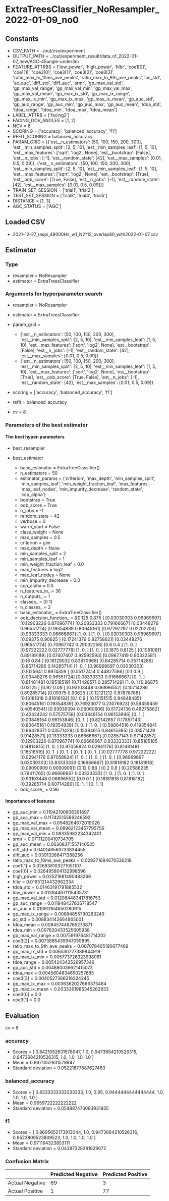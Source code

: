 # ExtraTreesClassifier_NoResampler_2022-01-09_no0
## Constants
- CSV_PATH = ../out/csv/experiment
- OUTPUT_PATH = ../out/experiment_result/data_of_2022-01-07_new/AGC-45angle-under3m
- FEATURE_ATTRBS = ['low_power', 'high_power', 'hlbr', 'coe1[0]', 'coe1[1]', 'coe3[0]', 'coe3[1]', 'coe3[2]', 'coe3[3]', 'ratio_max_to_10ms_ave_peaks', 'ratio_max_to_9th_ave_peaks', 'ac_std', 'ac_auc', 'diff_std', 'diff_auc', 'srmr', 'gp_max_val_std', 'gp_max_val_range', 'gp_max_val_min', 'gp_max_val_max', 'gp_max_val_mean', 'gp_max_ix_std', 'gp_max_ix_range', 'gp_max_ix_min', 'gp_max_ix_max', 'gp_max_ix_mean', 'gp_auc_std', 'gp_auc_range', 'gp_auc_min', 'gp_auc_max', 'gp_auc_mean', 'tdoa_std', 'tdoa_range', 'tdoa_min', 'tdoa_max', 'tdoa_mean']
- LABEL_ATTRB = ['facing2']
- FACING_DOV_ANGLES = [1, 2]
- NCV = 8
- SCORING = ['accuracy', 'balanced_accuracy', 'f1']
- REFIT_SCORING = balanced_accuracy
- PARAM_GRID = [{'est__n_estimators': [50, 100, 150, 200, 300], 'est__min_samples_split': [2, 5, 10], 'est__min_samples_leaf': [1, 5, 10], 'est__max_features': ['sqrt', 'log2', None], 'est__bootstrap': [False], 'est__n_jobs': [-1], 'est__random_state': [42], 'est__max_samples': [0.01, 0.5, 0.09]}, {'est__n_estimators': [50, 100, 150, 200, 300], 'est__min_samples_split': [2, 5, 10], 'est__min_samples_leaf': [1, 5, 10], 'est__max_features': ['sqrt', 'log2', None], 'est__bootstrap': [True], 'est__oob_score': [True, False], 'est__n_jobs': [-1], 'est__random_state': [42], 'est__max_samples': [0.01, 0.5, 0.09]}]
- TRAIN_SET_SESSION = ['trial1', 'trial2']
- TEST_SET_SESSION = ['trial3', 'trial4', 'trial5']
- DISTANCE = [1, 3]
- AGC_STATUS = ['AGC']

## Loaded CSV
- 2021-12-27_raspi_48000Hz_w1_N2^12_overlap80_with2022-01-07.csv

## Estimator
### Type
- resampler = NoResampler
- estimator = ExtraTreesClassifier

### Arguments for hyperparameter search
- resampler = NoResampler
- estimator = ExtraTreesClassifier
- param_grid = 
	- {'est__n_estimators': [50, 100, 150, 200, 300], 'est__min_samples_split': [2, 5, 10], 'est__min_samples_leaf': [1, 5, 10], 'est__max_features': ['sqrt', 'log2', None], 'est__bootstrap': [False], 'est__n_jobs': [-1], 'est__random_state': [42], 'est__max_samples': [0.01, 0.5, 0.09]}
	- {'est__n_estimators': [50, 100, 150, 200, 300], 'est__min_samples_split': [2, 5, 10], 'est__min_samples_leaf': [1, 5, 10], 'est__max_features': ['sqrt', 'log2', None], 'est__bootstrap': [True], 'est__oob_score': [True, False], 'est__n_jobs': [-1], 'est__random_state': [42], 'est__max_samples': [0.01, 0.5, 0.09]}

- scoring = ['accuracy', 'balanced_accuracy', 'f1']
- refit = balanced_accuracy
- cv = 8

### Parameters of the best estimator
#### The best hyper-parameters
- best_resampler

- best_estimator
	- base_estimator = ExtraTreeClassifier()
	- n_estimators = 50
	- estimator_params = ('criterion', 'max_depth', 'min_samples_split', 'min_samples_leaf', 'min_weight_fraction_leaf', 'max_features', 'max_leaf_nodes', 'min_impurity_decrease', 'random_state', 'ccp_alpha')
	- bootstrap = True
	- oob_score = True
	- n_jobs = -1
	- random_state = 42
	- verbose = 0
	- warm_start = False
	- class_weight = None
	- max_samples = 0.5
	- criterion = gini
	- max_depth = None
	- min_samples_split = 2
	- min_samples_leaf = 1
	- min_weight_fraction_leaf = 0.0
	- max_features = log2
	- max_leaf_nodes = None
	- min_impurity_decrease = 0.0
	- ccp_alpha = 0.0
	- n_features_in_ = 36
	- n_outputs_ = 1
	- classes_ = [0 1]
	- n_classes_ = 2
	- base_estimator_ = ExtraTreeClassifier()
	- oob_decision_function_ = [[0.125      0.875     ]
 [0.03030303 0.96969697]
 [0.12903226 0.87096774]
 [0.20833333 0.79166667]
 [0.03448276 0.96551724]
 [0.19354839 0.80645161]
 [0.97297297 0.02702703]
 [0.93333333 0.06666667]
 [1.         0.        ]
 [1.         0.        ]
 [0.03030303 0.96969697]
 [0.09375    0.90625   ]
 [0.17241379 0.82758621]
 [0.03448276 0.96551724]
 [0.70967742 0.29032258]
 [0.6        0.4       ]
 [1.         0.        ]
 [0.97222222 0.02777778]
 [1.         0.        ]
 [1.         0.        ]
 [0.1875     0.8125    ]
 [0.10810811 0.89189189]
 [0.07407407 0.92592593]
 [0.09677419 0.90322581]
 [0.16       0.84      ]
 [0.16129032 0.83870968]
 [0.64285714 0.35714286]
 [0.85714286 0.14285714]
 [1.         0.        ]
 [0.96969697 0.03030303]
 [0.1025641  0.8974359 ]
 [0.55172414 0.44827586]
 [0.1        0.9       ]
 [0.03448276 0.96551724]
 [0.08333333 0.91666667]
 [0.         1.        ]
 [0.81481481 0.18518519]
 [0.71428571 0.28571429]
 [1.         0.        ]
 [0.96875    0.03125   ]
 [0.92       0.08      ]
 [0.93103448 0.06896552]
 [0.10714286 0.89285714]
 [0.09375    0.90625   ]
 [0.12121212 0.87878788]
 [0.18181818 0.81818182]
 [0.1        0.9       ]
 [0.15151515 0.84848485]
 [0.80645161 0.19354839]
 [0.76923077 0.23076923]
 [0.59459459 0.40540541]
 [0.93939394 0.06060606]
 [0.51724138 0.48275862]
 [0.42424242 0.57575758]
 [0.03846154 0.96153846]
 [0.         1.        ]
 [0.03846154 0.96153846]
 [0.         1.        ]
 [0.82142857 0.17857143]
 [0.80645161 0.19354839]
 [1.         0.        ]
 [1.         0.        ]
 [0.58064516 0.41935484]
 [0.96428571 0.03571429]
 [0.15384615 0.84615385]
 [0.08571429 0.91428571]
 [0.13333333 0.86666667]
 [0.02857143 0.97142857]
 [0.12903226 0.87096774]
 [0.06666667 0.93333333]
 [0.85185185 0.14814815]
 [1.         0.        ]
 [0.97058824 0.02941176]
 [0.81481481 0.18518519]
 [0.         1.        ]
 [0.         1.        ]
 [0.         1.        ]
 [0.         1.        ]
 [0.02777778 0.97222222]
 [0.02941176 0.97058824]
 [1.         0.        ]
 [1.         0.        ]
 [1.         0.        ]
 [0.96969697 0.03030303]
 [0.83333333 0.16666667]
 [0.81818182 0.18181818]
 [0.09090909 0.90909091]
 [0.12       0.88      ]
 [0.2        0.8       ]
 [0.20588235 0.79411765]
 [0.96666667 0.03333333]
 [1.         0.        ]
 [1.         0.        ]
 [1.         0.        ]
 [0.93103448 0.06896552]
 [0.9        0.1       ]
 [0.18181818 0.81818182]
 [0.39285714 0.60714286]
 [0.         1.        ]
 [0.         1.        ]]
	- oob_score_ = 0.96

#### Importance of features
- gp_auc_min = 0.11942190806391897
- gp_auc_max = 0.11742515586246592
- gp_max_val_max = 0.0948264672019026
- gp_max_val_mean = 0.08962123457795756
- gp_max_val_min = 0.08335982234342401
- srmr = 0.07111200410734705
- gp_auc_mean = 0.06308371557140525
- diff_std = 0.040146563733834455
- diff_auc = 0.03913386471388256
- ratio_max_to_10ms_ave_peaks = 0.029271694670536218
- coe1[1] = 0.026838103271051107
- coe1[0] = 0.026495804132998596
- high_power = 0.02521681490483266
- hlbr = 0.01651214432962334
- tdoa_std = 0.01463191791885532
- low_power = 0.013944671115435731
- gp_max_val_std = 0.012084483417816753
- gp_auc_range = 0.011948437636718547
- ac_auc = 0.010911164650280915
- gp_max_ix_range = 0.00884855790283249
- ac_std = 0.008834142664865001
- tdoa_mean = 0.008457448765273871
- tdoa_min = 0.007620433525605938
- gp_max_val_range = 0.007591976481714202
- coe3[2] = 0.0073885439947059895
- ratio_max_to_9th_ave_peaks = 0.007078465190677469
- gp_max_ix_std = 0.006530727389844919
- gp_max_ix_min = 0.005773726323998061
- tdoa_range = 0.005424342526957346
- gp_auc_std = 0.004880039621415073
- tdoa_max = 0.0045604834650257685
- coe3[3] = 0.0040527386216324245
- gp_max_ix_max = 0.0036362027666375484
- gp_max_ix_mean = 0.0033361985345262933
- coe3[0] = 0.0
- coe3[1] = 0.0

## Evaluation
cv = 8
### accuracy
- Scores = [ 0.8421052631578947, 1.0, 0.9473684210526315, 0.9473684210526315, 1.0, 1.0, 1.0, 1.0 ]
- Mean = 0.9671052631578947
- Standard deviation = 0.05221877587627483

### balanced_accuracy
- Scores = [ 0.8333333333333333, 1.0, 0.95, 0.9444444444444444, 1.0, 1.0, 1.0, 1.0 ]
- Mean = 0.9659722222222222
- Standard deviation = 0.054887476083931935

### f1
- Scores = [ 0.8695652173913044, 1.0, 0.9473684210526316, 0.9523809523809523, 1.0, 1.0, 1.0, 1.0 ]
- Mean = 0.971164323853111
- Standard deviation = 0.04387328281829072

### Confusion Matrix
|  | Predicted Negative | Predicted Positive |
| --- | --- | --- |
| Actual Negative | 69 | 3 |
| Actual Positive | 1 | 77 |

      